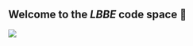 ## Welcome to the **_LBBE_** code space :wave:

[![](https://lbbe.univ-lyon1.fr/sites/default/files/icons/logo_1.svg)](https://lbbe.univ-lyon1.fr/fr)


